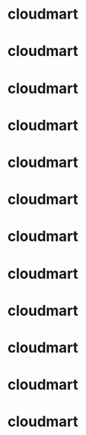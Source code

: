 # cloudmart
# cloudmart
# cloudmart
# cloudmart
# cloudmart
# cloudmart
# cloudmart
# cloudmart
# cloudmart
# cloudmart
# cloudmart
# cloudmart
